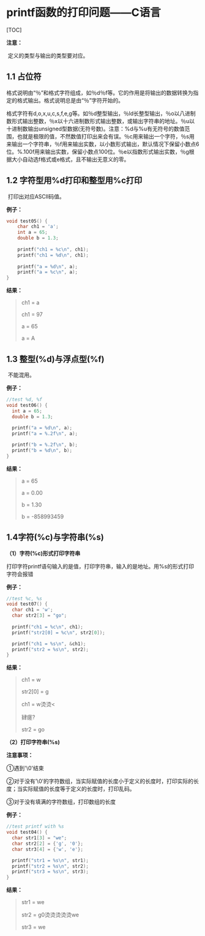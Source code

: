 # printf函数的打印问题——C语言

[TOC]

**注意：**

​	定义的类型与输出的类型要对应。

## 1.1 占位符

格式说明由“％”和格式字符组成，如％d％f等。它的作用是将输出的数据转换为指定的格式输出。格式说明总是由“％”字符开始的。

格式字符有d,o,x,u,c,s,f,e,g等。如％d整型输出，％ld长整型输出，％o以八进制数形式输出整数，％x以十六进制数形式输出整数，或输出字符串的地址。％u以十进制数输出unsigned型数据(无符号数)。注意：%d与%u有无符号的数值范围，也就是极限的值，不然数值打印出来会有误。％c用来输出一个字符，％s用来输出一个字符串，％f用来输出实数，以小数形式输出，默认情况下保留小数点6位。%.100f用来输出实数，保留小数点100位。％e以指数形式输出实数，％g根据大小自动选f格式或e格式，且不输出无意义的零。

 

## 1.2 字符型用%d打印和整型用%c打印

​	打印出对应ASCII码值。

**例子：**

```c
void test05() {
	char ch1 = 'a';
	int a = 65;
	double b = 1.3;
    
	printf("ch1 = %c\n", ch1);
	printf("ch1 = %d\n", ch1);
    
	printf("a = %d\n", a);
	printf("a = %c\n", a);
}
```

 

**结果：**

> ch1 = a
>
> ch1 = 97
>
> a = 65
>
> a = A



## 1.3 整型(%d)与浮点型(%f)

​	不能混用。

**例子：**

```c
//test %d, %f
void test06() {
  int a = 65;
  double b = 1.3;
    
  printf("a = %d\n", a);
  printf("a = %.2f\n", a);

  printf("b = %.2f\n", b);
  printf("b = %d\n", b);
}
```

**结果：**

> a = 65
>
> a = 0.00
>
> b = 1.30
>
> b = -858993459

 

## 1.4字符(%c)与字符串(%s)

**（1）字符(%c)形式打印字符串**

​    打印字符printf语句输入的是值，打印字符串，输入的是地址。用%s的形式打印字符会报错

**例子：**

```c
//test %c, %s
void test07() {
  char ch1 = 'w';
  char str2[3] = "go";
    
  printf("ch1 = %c\n", ch1);
  printf("str2[0] = %c\n", str2[0]);

  printf("ch1 = %s\n", &ch1);
  printf("str2 = %s\n", str2);
}
```

**结果：**

> ch1 = w
>
> str2[0] = g
>
> ch1 = w烫烫<
>
> 肄瘥?
>
> str2 = go 

**（2）打印字符串(%s)**

**注意事项：**

①遇到'\0'结束

②对于没有’\0’的字符数组，当实际赋值的长度小于定义的长度时，打印实际的长度；当实际赋值的长度等于定义的长度时，打印乱码。

③对于没有填满的字符数组，打印数组的长度

**例子：**

```c
//test printf with %s
void test04() {
  char str1[3] = "we";
  char str2[2] = {'g', '0'};
  char str3[4] = {'w', 'e'};

  printf("str1 = %s\n", str1);
  printf("str2 = %s\n", str2);
  printf("str3 = %s\n", str3);
}
```

**结果：**

> str1 = we
>
> str2 = g0烫烫烫烫烫we
>
> str3 = we

